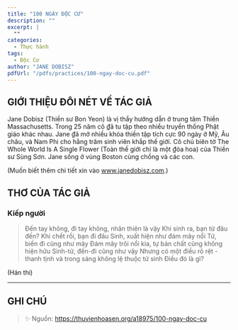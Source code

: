 ```yaml
---
title: "100 NGÀY ĐỘC CƯ"
description: ""
excerpt: |
  ""
categories:
  - Thực hành
tags:
  - Độc Cư
author: "JANE DOBISZ"
pdfUrl: "/pdfs/practices/100-ngay-doc-cu.pdf"
---
```


## GIỚI THIỆU ĐÔI NÉT VỀ TÁC GIẢ

Jane Dobisz (Thiền sư Bon Yeon) là vị thầy hướng dẫn ở trung tâm Thiền Massachusetts. Trong 25 năm cô ₫ã tu tập theo nhiều truyền thống Phật giáo khác nhau. Jane ₫ã mở nhiều khóa thiền tập tích cực 90 ngày ở Mỹ, Âu châu, và Nam Phi cho hằng trăm sinh viên khắp thế giới. Cô chủ biên tờ The Whole World Is A Single Flower (Toàn thế giới chỉ là một ₫óa hoa) của Thiền sư Sùng Sơn. Jane sống ở vùng Boston cùng chồng và các con.

(Muốn biết thêm chi tiết xin vào www.janedobisz.com.)

## THƠ CỦA TÁC GIẢ

### Kiếp người

> Đến tay không, đi tay không,
nhân thiên là vậy
Khi sinh ra, bạn từ đâu đến?
Khi chết rồi, bạn đi đâu
Sinh, xuất hiện như đám mây nổi
Tử, biến đi cũng như mây
Đám mây trôi nổi kia,
tự bản chất cũng không hiện hữu
Sinh-tử, đến-đi cũng như vậy
Nhưng có một điều rõ rệt -
thanh tịnh và trong sáng
không lệ thuộc tử sinh
Điều đó là gì?

(Hán thi)

<hr class="blog-rule" />

## GHI CHÚ

> ✨ Nguồn: https://thuvienhoasen.org/a18975/100-ngay-doc-cu
